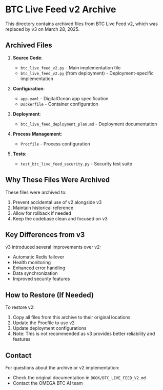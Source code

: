 # BTC Live Feed v2 Archive

This directory contains archived files from BTC Live Feed v2, which was replaced by v3 on March 28, 2025.

## Archived Files

1. **Source Code**:
   - `btc_live_feed_v2.py` - Main implementation file
   - `btc_live_feed_v2.py` (from deployment) - Deployment-specific implementation

2. **Configuration**:
   - `app.yaml` - DigitalOcean app specification
   - `Dockerfile` - Container configuration

3. **Deployment**:
   - `btc_live_feed_deployment_plan.md` - Deployment documentation

4. **Process Management**:
   - `Procfile` - Process configuration

5. **Tests**:
   - `test_btc_live_feed_security.py` - Security test suite

## Why These Files Were Archived

These files were archived to:

1. Prevent accidental use of v2 alongside v3
2. Maintain historical reference
3. Allow for rollback if needed
4. Keep the codebase clean and focused on v3

## Key Differences from v3

v3 introduced several improvements over v2:

- Automatic Redis failover
- Health monitoring
- Enhanced error handling
- Data synchronization
- Improved security features

## How to Restore (If Needed)

To restore v2:

1. Copy all files from this archive to their original locations
2. Update the Procfile to use v2
3. Update deployment configurations
4. Note: This is not recommended as v3 provides better reliability and features

## Contact

For questions about the archive or v2 implementation:

- Check the original documentation in `BOOK/BTC_LIVE_FEED_V2.md`
- Contact the OMEGA BTC AI team
